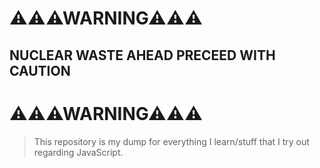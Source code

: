 # ⚠⚠⚠WARNING⚠⚠⚠ 
## NUCLEAR WASTE AHEAD PRECEED WITH CAUTION
# ⚠⚠⚠WARNING⚠⚠⚠ 
>This repository is my dump for everything I learn/stuff that I try out regarding JavaScript.

